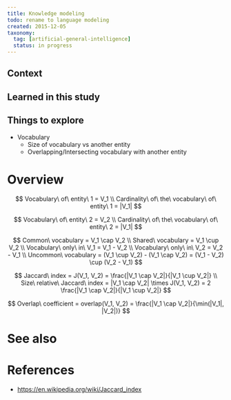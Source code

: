 ```yaml
---
title: Knowledge modeling
todo: rename to language modeling
created: 2015-12-05
taxonomy:
  tag: [artificial-general-intelligence]
  status: in progress
---
```


## Context

## Learned in this study

## Things to explore
* Vocabulary
    * Size of vocabulary vs another entity
    * Overlapping/Intersecting vocabulary with another entity

# Overview
$$
Vocabulary\ of\ entity\ 1 = V_1 \\
Cardinality\ of\ the\ vocabulary\ of\ entity\ 1 = |V_1|
$$

$$
Vocabulary\ of\ entity\ 2 = V_2 \\
Cardinality\ of\ the\ vocabulary\ of\ entity\ 2 = |V_1|
$$

$$
Common\ vocabulary = V_1 \cap V_2 \\
Shared\ vocabulary = V_1 \cup V_2 \\
Vocabulary\ only\ in\ V_1 = V_1 - V_2 \\
Vocabulary\ only\ in\ V_2 = V_2 - V_1 \\
Uncommon\ vocabulary = (V_1 \cup V_2) - (V_1 \cap V_2) = (V_1 - V_2) \cup (V_2 - V_1)
$$

$$
Jaccard\ index = J(V_1, V_2) = \frac{|V_1 \cap V_2|}{|V_1 \cup V_2|} \\
Size\ relative\ Jaccard\ index = |V_1 \cap V_2| \times J(V_1, V_2) = 2 \frac{|V_1 \cap V_2|}{|V_1 \cup V_2|}
$$

$$
Overlap\ coefficient = overlap(V_1, V_2) = \frac{|V_1 \cap V_2|}{\min(|V_1|, |V_2|)}
$$

# See also

# References
* https://en.wikipedia.org/wiki/Jaccard_index
